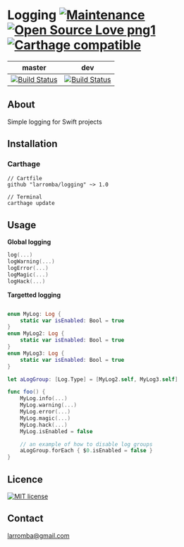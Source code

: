 # Logging [![Maintenance](https://img.shields.io/badge/Maintained%3F-yes-green.svg)](https://GitHub.com/Naereen/StrapDown.js/graphs/commit-activity) [![Open Source Love png1](https://badges.frapsoft.com/os/v1/open-source.png?v=103)](https://github.com/ellerbrock/open-source-badges/) [![Carthage compatible](https://img.shields.io/badge/Carthage-compatible-4BC51D.svg?style=flat)](https://github.com/Carthage/Carthage)

| master  | dev |
| ------------- | ------------- |
| [![Build Status](https://travis-ci.com/larromba/Logging.svg?branch=master)](https://travis-ci.com/larromba/logging) | [![Build Status](https://travis-ci.com/larromba/Logging.svg?branch=dev)](https://travis-ci.com/larromba/logging) |

## About
Simple logging for Swift projects

## Installation

### Carthage

```
// Cartfile
github "larromba/logging" ~> 1.0
```

```
// Terminal
carthage update
```

## Usage

**Global logging**
```swift
log(...)
logWarning(...)
logError(...)
logMagic(...)
logHack(...)
```

**Targetted logging**
```swift

enum MyLog: Log {
    static var isEnabled: Bool = true
}
enum MyLog2: Log {
    static var isEnabled: Bool = true
}
enum MyLog3: Log {
    static var isEnabled: Bool = true
}

let aLogGroup: [Log.Type] = [MyLog2.self, MyLog3.self]

func foo() {
    MyLog.info(...)
    MyLog.warning(...)
    MyLog.error(...)
    MyLog.magic(...)
    MyLog.hack(...)
    MyLog.isEnabled = false

    // an example of how to disable log groups
    aLogGroup.forEach { $0.isEnabled = false }
}
```

## Licence
[![MIT license](https://img.shields.io/badge/License-MIT-blue.svg)](https://lbesson.mit-license.org/)

## Contact
larromba@gmail.com
